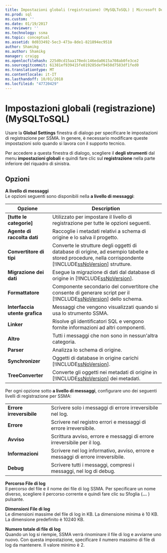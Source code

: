 ```yaml
---
title: Impostazioni globali (registrazione) (MySQLToSQL) | Microsoft Docs
ms.prod: sql
ms.custom: ''
ms.date: 01/19/2017
ms.reviewer: ''
ms.technology: ssma
ms.topic: conceptual
ms.assetid: 0d033492-5ec3-473a-8de1-821894ec9518
author: Shamikg
ms.author: Shamikg
manager: craigg
ms.openlocfilehash: 225d0cd15aa170edc146eda0615a708ab0fe3ce2
ms.sourcegitcommit: 61381ef939415fe019285def9450d7583df1fed0
ms.translationtype: MT
ms.contentlocale: it-IT
ms.lasthandoff: 10/01/2018
ms.locfileid: "47720429"
---
```

# <a name="global-settings-logging--mysqltosql"></a>Impostazioni globali (registrazione) (MySQLToSQL)
Usare la **Global Settings** finestra di dialogo per specificare le impostazioni di registrazione per SSMA. In genere, è necessario modificare queste impostazioni solo quando si lavora con il supporto tecnico.  
  
Per accedere a questa finestra di dialogo, scegliere il **degli strumenti** dal menu **impostazioni globali** e quindi fare clic sul **registrazione** nella parte inferiore del riquadro di sinistra.  
  
## <a name="options"></a>Opzioni  
**A livello di messaggi**  
Le opzioni seguenti sono disponibili nella **a livello di messaggi**:  
  
|Opzione|Description|  
|----------|---------------|  
|**[tutte le categorie]**|Utilizzato per impostare il livello di registrazione per tutte le opzioni seguenti.|  
|**Agente di raccolta dati**|Raccoglie i metadati relativi a schema di origine e lo salva il progetto.|  
|**Convertitore di tipi**|Converte le strutture degli oggetti di database di origine, ad esempio tabelle e stored procedure, nella corrispondente [!INCLUDE[ssNoVersion](../../includes/ssnoversion-md.md)] strutture.|  
|**Migrazione dei dati**|Esegue la migrazione di dati dal database di origine in [!INCLUDE[ssNoVersion](../../includes/ssnoversion-md.md)].|  
|**Formattatore**|Componente secondario del convertitore che consente di generare script per il [!INCLUDE[ssNoVersion](../../includes/ssnoversion-md.md)] dello schema.|  
|**Interfaccia utente grafica**|Messaggi che vengono visualizzati quando si usa lo strumento SSMA.|  
|**Linker**|Risolve gli identificatori SQL e vengono fornite informazioni ad altri componenti.|  
|**Altro**|Tutti i messaggi che non sono in nessun'altra categoria.|  
|**Parser**|Analizza lo schema di origine.|  
|**Synchronizer**|Oggetti di database in origine carichi [!INCLUDE[ssNoVersion](../../includes/ssnoversion-md.md)].|  
|**TreeConverter**|Converte gli oggetti nei metadati di origine in [!INCLUDE[ssNoVersion](../../includes/ssnoversion-md.md)] dei metadati.|  
  
Per ogni opzione sotto **a livello di messaggi**, configurare uno dei seguenti livelli di registrazione per SSMA:  
  
|||  
|-|-|  
|**Errore irreversibile**|Scrivere solo i messaggi di errore irreversibile nel log.|  
|**Errore**|Scrivere nel registro errori e messaggi di errore irreversibile.|  
|**Avviso**|Scrittura avviso, errore e messaggi di errore irreversibile per il log.|  
|**Informazioni**|Scrivere nel log informativo, avviso, errore e messaggi di errore irreversibile.|  
|**Debug**|Scrivere tutti i messaggi, compresi i messaggi, nel log di debug.|  
  
**Percorso File di log**  
Il percorso del file e il nome dei file di log SSMA. Per specificare un nome diverso, scegliere il percorso corrente e quindi fare clic su Sfoglia (**...** ) pulsante.  
  
**Dimensioni File di log**  
Le dimensioni massime del file di log in KB. La dimensione minima è 10 KB. La dimensione predefinito è 10240 KB.  
  
**Numero totale di file di log**  
Quando un log si riempie, SSMA verrà rinominare il file di log e avviarne uno nuovo. Con questa impostazione, specificare il numero massimo di file di log da mantenere. Il valore minimo è 2.  
  
